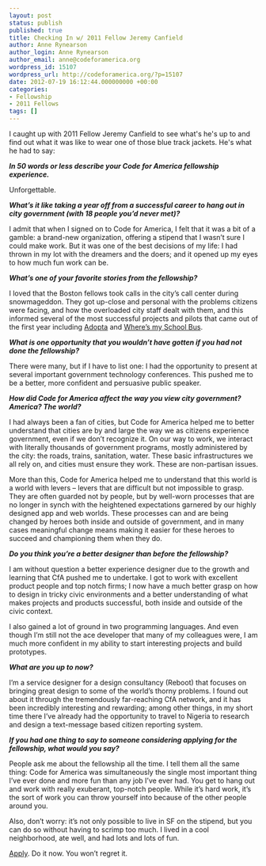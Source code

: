 ```yaml
---
layout: post
status: publish
published: true
title: Checking In w/ 2011 Fellow Jeremy Canfield
author: Anne Rynearson
author_login: Anne Rynearson
author_email: anne@codeforamerica.org
wordpress_id: 15107
wordpress_url: http://codeforamerica.org/?p=15107
date: 2012-07-19 16:12:44.000000000 +00:00
categories:
- Fellowship
- 2011 Fellows
tags: []
---
```

I caught up with 2011 Fellow Jeremy Canfield to see what's he's up to and find out what it was like to wear one of those blue track jackets. He's what he had to say:

<strong><em>In 50 words or less describe your Code for America fellowship experience.
</em></strong>

Unforgettable.

<strong><em>What’s it like taking a year off from a successful career to hang out in city government (with 18 people you’d never met)?</em></strong>

I admit that when I signed on to Code for America, I felt that it was a bit of a gamble: a brand-new organization, offering a stipend that I wasn’t sure I could make work. But it was one of the best decisions of my life: I had thrown in my lot with the dreamers and the doers; and it opened up my eyes to how much fun work can be.

<strong><em>What’s one of your favorite stories from the fellowship? </em></strong>

I loved that the Boston fellows took calls in the city’s call center during snowmageddon. They got up-close and personal with the problems citizens were facing, and how the overloaded city staff dealt with them, and this informed several of the most successful projects and pilots that came out of the first year including <a href="http://adoptahydrant.org/" target="_blank">Adopta</a> and <a href="http://schoolbus.bostonpublicschools.org/welcome" target="_blank">Where’s my School Bus</a>.

<strong><em>What is one opportunity that you wouldn’t have gotten if you had not done the fellowship?</em></strong>

There were many, but if I have to list one: I had the opportunity to present at several important government technology conferences. This pushed me to be a better, more confident and persuasive public speaker.

<strong><em>How did Code for America affect the way you view city government? America? The world?</em></strong>

I had always been a fan of cities, but Code for America helped me to better understand that cities are by and large the way we as citizens experience government, even if we don’t recognize it. On our way to work, we interact with literally thousands of government programs, mostly administered by the city: the roads, trains, sanitation, water. These basic infrastructures we all rely on, and cities must ensure they work. These are non-partisan issues.

More than this, Code for America helped me to understand that this world is a world with levers – levers that are difficult but not impossible to grasp. They are often guarded not by people, but by well-worn processes that are no longer in synch with the heightened expectations garnered by our highly designed app and web worlds. These processes can and are being changed by heroes both inside and outside of government, and in many cases meaningful change means making it easier for these heroes to succeed and championing them when they do.

<strong><em>Do you think you’re a better designer than before the fellowship?</em></strong>

I am without question a better experience designer due to the growth and learning that CfA pushed me to undertake. I got to work with excellent product people and top notch firms; I now have a much better grasp on how to design in tricky civic environments and a better understanding of what makes projects and products successful, both inside and outside of the civic context.

I also gained a lot of ground in two programming languages. And even though I’m still not the ace developer that many of my colleagues were, I am much more confident in my ability to start interesting projects and build prototypes.

<strong><em>What are you up to now? </em></strong>

I’m a service designer for a design consultancy (Reboot) that focuses on bringing great design to some of the world’s thorny problems. I found out about it through the tremendously far-reaching CfA network, and it has been incredibly interesting and rewarding; among other things, in my short time there I’ve already had the opportunity to travel to Nigeria to research and design a text-message based citizen reporting system.

<strong><em>If you had one thing to say to someone considering applying for the fellowship, what would you say? </em></strong>

People ask me about the fellowship all the time. I tell them all the same thing: Code for America was simultaneously the single most important thing I’ve ever done and more fun than any job I’ve ever had. You get to hang out and work with really exuberant, top-notch people. While it’s hard work, it’s the sort of work you can throw yourself into because of the other people around you.

Also, don’t worry: it’s not only possible to live in SF on the stipend, but you can do so without having to scrimp too much. I lived in a cool neighborhood, ate well, and had lots and lots of fun.<strong> </strong>

<a href="http://codeforamerica.org/apply">Apply</a>. Do it now. You won’t regret it.

&nbsp;

&nbsp;
